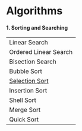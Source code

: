 # Algorithms

#### 1. Sorting and Searching
|                                                              |
|:-------------------------------------------------------------|
| Linear Search                                                |
| Ordered Linear Search                                        |
| Bisection Search                                             |
| Bubble Sort                                                  |
| [Selection Sort](https://github.com/shazzad-hasan/Algorithms/blob/main/Sorting%20and%20Searching/Selection_Sort.py) |
| Insertion Sort                                               |
| Shell Sort                                                   |
| Merge Sort                                                   |
| Quick Sort                                                   |

